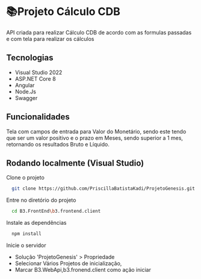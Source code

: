 
# 📚Projeto Cálculo CDB

API criada para realizar Cálculo CDB de acordo com as formulas passadas e com tela para realizar os cálculos


## Tecnologias

- Visual Studio 2022
- ASP.NET Core 8
- Angular
- Node.Js
- Swagger


## Funcionalidades

Tela com campos de entrada para Valor do Monetário, sendo este tendo que ser um valor positivo e o prazo em Meses, sendo superior a 1 mes, retornando os resultados Bruto e Líquido.
## Rodando localmente (Visual Studio)

Clone o projeto

```bash
  git clone https://github.com/PriscillaBatistaKadi/ProjetoGenesis.git
```

Entre no diretório do projeto

```bash
  cd B3.FrontEnd\b3.frontend.client
```

Instale as dependências

```bash
  npm install
```

Inicie o servidor

- Solução 'ProjetoGenesis' > Propriedade
- Selecionar Vários Projetos de inicialização, 
- Marcar B3.WebApi,b3.fronend.client como ação iniciar
